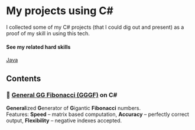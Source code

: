 # My projects using C#
I collected some of my C# projects (that I could dig out and present) as a proof of my skill in using this tech.  

#### See my related hard skills
[Java](https://github.com/Siiir/java)

## Contents

### 🐇 [General GG Fibonacci (GGGF)](https://github.com/Siiir/csharp-GGGF) on C#
**General**ized **G**enerator of **G**igantic **Fibonacci** numbers.  
Features: **Speed** – matrix based computation, **Accuracy** – perfectly correct output, **Flexibility** – negative indexes accepted.
